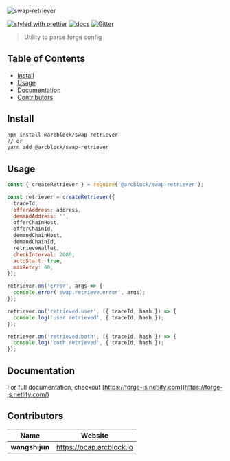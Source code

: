 ![swap-retriever](https://www.arcblock.io/.netlify/functions/badge/?text=swap-retriever)

[![styled with prettier](https://img.shields.io/badge/styled_with-prettier-ff69b4.svg)](https://github.com/prettier/prettier)
[![docs](https://img.shields.io/badge/powered%20by-arcblock-green.svg)](https://docs.arcblock.io)
[![Gitter](https://badges.gitter.im/ArcBlock/community.svg)](https://gitter.im/ArcBlock/community?utm_source=badge&utm_medium=badge&utm_campaign=pr-badge)

> Utility to parse forge config


## Table of Contents

* [Install](#install)
* [Usage](#usage)
* [Documentation](#documentation)
* [Contributors](#contributors)


## Install

```sh
npm install @arcblock/swap-retriever
// or
yarn add @arcblock/swap-retriever
```


## Usage

```js
const { createRetriever } = require('@arcblock/swap-retriever');

const retriever = createRetriever({
  traceId,
  offerAddress: address,
  demandAddress: '',
  offerChainHost,
  offerChainId,
  demandChainHost,
  demandChainId,
  retrieveWallet,
  checkInterval: 2000,
  autoStart: true,
  maxRetry: 60,
});

retriever.on('error', args => {
  console.error('swap.retrieve.error', args);
});

retriever.on('retrieved.user', ({ traceId, hash }) => {
  console.log('user retrieved', { traceId, hash });
});

retriever.on('retrieved.both', ({ traceId, hash }) => {
  console.log('both retrieved', { traceId, hash });
});
```


## Documentation

For full documentation, checkout [https://forge-js.netlify.com](https://forge-js.netlify.com/)


## Contributors

| Name           | Website                    |
| -------------- | -------------------------- |
| **wangshijun** | <https://ocap.arcblock.io> |
